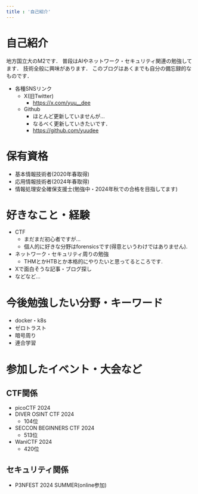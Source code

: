 ```yaml
---
title : '自己紹介'
---
```

# 自己紹介
地方国立大のM2です．
普段はAIやネットワーク・セキュリティ関連の勉強してます．
技術全般に興味があります．
このブログはあくまでも自分の備忘録的なものです．

- 各種SNSリンク
  - X(旧Twitter)
    - https://x.com/yuu__dee
  - Github
    - ほとんど更新していませんが…
    - なるべく更新していきたいです．
    - https://github.com/yuudee

# 保有資格
- 基本情報技術者(2020年春取得)
- 応用情報技術者(2024年春取得)
- 情報処理安全確保支援士(勉強中・2024年秋での合格を目指してます)

# 好きなこと・経験
- CTF
  - まだまだ初心者ですが…
  - 個人的に好きな分野はforensicsです(得意というわけではありません).
- ネットワーク・セキュリティ周りの勉強
  - THMとかHTBとか本格的にやりたいと思ってるところです.
- Xで面白そうな記事・ブログ探し
- などなど…

# 今後勉強したい分野・キーワード
- docker・k8s
- ゼロトラスト
- 暗号周り
- 連合学習

# 参加したイベント・大会など

## CTF関係
- picoCTF 2024
- DIVER OSINT CTF 2024
  - 104位
- SECCON BEGINNERS CTF 2024
  - 513位
- WaniCTF 2024
  - 420位

## セキュリティ関係
- P3NFEST 2024 SUMMER(online参加)
